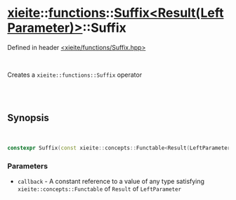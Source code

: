 # [xieite](../../xieite.md)::[functions](../../functions.md)::[Suffix<Result(LeftParameter)>](../Suffix.md)::Suffix
Defined in header [<xieite/functions/Suffix.hpp>](../../../include/xieite/functions/Suffix.hpp)

<br/>

Creates a `xieite::functions::Suffix` operator

<br/><br/>

## Synopsis

<br/>

```cpp
constexpr Suffix(const xieite::concepts::Functable<Result(LeftParameter)> auto& callback) noexcept;
```
### Parameters
- `callback` - A constant reference to a value of any type satisfying `xieite::concepts::Functable` of `Result` of `LeftParameter`
